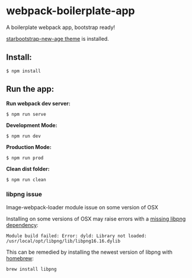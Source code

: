 # webpack-boilerplate-app
A boilerplate webpack app, bootstrap ready!

[starbootstrap-new-age theme](https://blackrockdigital.github.io/startbootstrap-new-age/) is installed.

Install:
-----
```
$ npm install

```

Run the app:
--
**Run webpack dev server:**
```
$ npm run serve
```

**Development Mode:**
```
$ npm run dev
```

**Production Mode:**
```
$ npm run prod
```
**Clean dist folder:**
```
$ npm run clean
```

### libpng issue
Image-webpack-loader module issue on some version of OSX

Installing on some versions of OSX may raise errors with a [missing libpng dependency](https://github.com/tcoopman/image-webpack-loader/issues/51#issuecomment-273597313):
```
Module build failed: Error: dyld: Library not loaded: /usr/local/opt/libpng/lib/libpng16.16.dylib
```
This can be remedied by installing the newest version of libpng with [homebrew](http://brew.sh/):

```sh
brew install libpng
```
